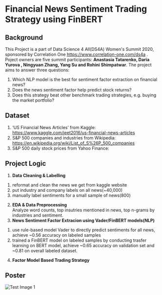 
# Financial News Sentiment Trading Strategy using FinBERT
## Background
This Project is a part of Data Science 4 All(DS4A) Women's Summit 2020, sponsored by Correlation One https://www.correlation-one.com/ds4a . Poject owners are five summit participants: __Anastasia Tatarenko, Daria Yurova , Ningyuan Zhang, Yang Su and Rohini Shimpatwar__.
The project aims to answer three questions: 
1. Which NLP model is the best for sentiment factor extraction on financial news? 
2. Does the news sentiment factor help predict stock returns? 
3. Does this strategy beat other benchmark trading strategies, e.g. buying the market portfolio?

## Dataset
1. ‘US Financial News Articles’ from Kaggle: https://www.kaggle.com/jeet2016/us-financial-news-articles
2. S&P 500 companies and industries from Wikipedia: https://en.wikipedia.org/wiki/List_of_S%26P_500_companies
3. S&P 500 daily stock prices from Yahoo Finance:

## Project Logic

1. __Data Cleaning & Labelling__<br />
  1) reformat and clean the news we get from kaggle website  <br />
  2) put industry and company labels on all news(~40,000)  <br />
  3) manually label sentiments for a small sample of news(800)
2. __EDA & Data Preprocessing__ <br /> 
  Analyze word counts, top insutries mentioned in news, top n-grams by industries and sentiment.
3. __News Sentiment Factor Extracion using Vader/FinBERT models(NLP)__  <br />
  1) use rule-based model Vader to directly predict sentiments for all news, achieve ~0.56 accuracy on labeled samples  <br />
  2) trained a FinBERT model on labeled samples by conducting trasfer learning on BERT model, achieve ~0.65 accuracy on validation set and ~0.81 on overall labeled dataset.
4. __Factor Model Based Trading Strategy__ <br />

## Poster
![Test Image 1](https://github.com/rohinishimpatwar/The-NLP-News-Sentiment-Trading-Strategy/blob/master/Images/DS4A_NLP_POSTER.png)
